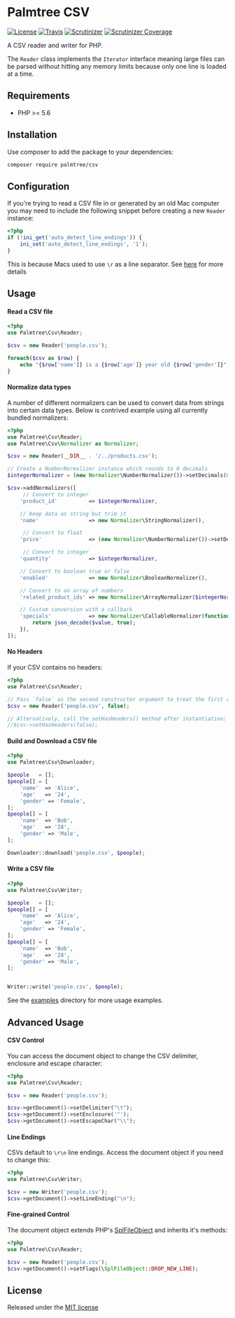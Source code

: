 # Palmtree CSV

[![License](http://img.shields.io/packagist/l/palmtree/csv.svg)](LICENSE)
[![Travis](https://img.shields.io/travis/palmtreephp/csv.svg)](https://travis-ci.org/palmtreephp/csv)
[![Scrutinizer](https://img.shields.io/scrutinizer/g/palmtreephp/csv.svg)](https://scrutinizer-ci.com/g/palmtreephp/csv/)
[![Scrutinizer Coverage](https://img.shields.io/scrutinizer/coverage/g/palmtreephp/csv.svg)](https://scrutinizer-ci.com/g/palmtreephp/csv/)

A CSV reader and writer for PHP.

The `Reader` class implements the `Iterator` interface meaning large files can be parsed
without hitting any memory limits because only one line is loaded at a time.

## Requirements
* PHP >= 5.6

## Installation

Use composer to add the package to your dependencies:
```bash
composer require palmtree/csv
```

## Configuration

If you're trying to read a CSV file in or generated by an old Mac computer you may need to include
the following snippet before creating a new `Reader` instance:

```php
<?php
if (!ini_get('auto_detect_line_endings')) {
    ini_set('auto_detect_line_endings', '1');
}
```

This is because Macs used to use `\r` as a line separator. See [here](http://php.net/manual/en/function.fgetcsv.php#refsect1-function.fgetcsv-returnvalues) for more details

## Usage

#### Read a CSV file
```php
<?php
use Palmtree\Csv\Reader;

$csv = new Reader('people.csv');

foreach($csv as $row) {
	echo "{$row['name']} is a {$row['age']} year old {$row['gender']}";
}
```

#### Normalize data types

A number of different normalizers can be used to convert data from strings into certain data types.
Below is contrived example using all currently bundled normalizers:
```php
<?php
use Palmtree\Csv\Reader;
use Palmtree\Csv\Normalizer as Normalizer;

$csv = new Reader(__DIR__ . '/../products.csv');

// Create a NumberNormalizer instance which rounds to 0 decimals
$integerNormalizer = (new Normalizer\NumberNormalizer())->setDecimals(0);

$csv->addNormalizers([
     // Convert to integer
    'product_id'          => $integerNormalizer,

    // Keep data as string but trim it
    'name'                => new Normalizer\StringNormalizer(),

     // Convert to float
    'price'               => (new Normalizer\NumberNormalizer())->setDecimals(4),

     // Convert to integer
    'quantity'            => $integerNormalizer,

    // Convert to boolean true or false
    'enabled'             => new Normalizer\BooleanNormalizer(),

    // Convert to an array of numbers
    'related_product_ids' => new Normalizer\ArrayNormalizer($integerNormalizer),

    // Custom conversion with a callback
    'specials'            => new Normalizer\CallableNormalizer(function ($value) {
        return json_decode($value, true);
    }),
]);
```

#### No Headers
If your CSV contains no headers:

```php
<?php
use Palmtree\Csv\Reader;

// Pass `false` as the second constructor argument to treat the first row as data
$csv = new Reader('people.csv', false);

// Alternatively, call the setHasHeaders() method after instantiation:
//$csv->setHasHeaders(false);

```

#### Build and Download a CSV file
```php
<?php
use Palmtree\Csv\Downloader;

$people   = [];
$people[] = [
    'name'  => 'Alice',
    'age'   => '24',
    'gender' => 'Female',
];
$people[] = [
    'name'  => 'Bob',
    'age'   => '28',
    'gender' => 'Male',
];

Downloader::download('people.csv', $people);
```

#### Write a CSV file

```php
<?php
use Palmtree\Csv\Writer;

$people   = [];
$people[] = [
    'name'  => 'Alice',
    'age'   => '24',
    'gender' => 'Female',
];
$people[] = [
    'name'  => 'Bob',
    'age'   => '28',
    'gender' => 'Male',
];


Writer::write('people.csv', $people);
```

See the [examples](examples) directory for more usage examples.

## Advanced Usage

#### CSV Control

You can access the document object to change the CSV delimiter, enclosure and escape character:
```php
<?php
use Palmtree\Csv\Reader;

$csv = new Reader('people.csv');

$csv->getDocument()->setDelimiter("\t");
$csv->getDocument()->setEnclosure('"');
$csv->getDocument()->setEscapeChar("\\");
```

#### Line Endings
CSVs default to `\r\n` line endings. Access the document object if you need to change this:

```php
<?php
use Palmtree\Csv\Writer;

$csv = new Writer('people.csv');
$csv->getDocument()->setLineEnding("\n");
```


#### Fine-grained Control
The document object extends PHP's [SplFileObject](http://php.net/manual/en/class.splfileobject.php) and inherits it's methods:

```php
<?php
use Palmtree\Csv\Reader;

$csv = new Reader('people.csv');
$csv->getDocument()->setFlags(\SplFileObject::DROP_NEW_LINE);
```

## License

Released under the [MIT license](LICENSE)
